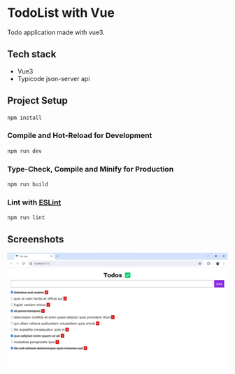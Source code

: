 # TodoList with Vue

Todo application made with vue3.

## Tech stack

- Vue3
- Typicode json-server api

## Project Setup

```sh
npm install
```

### Compile and Hot-Reload for Development

```sh
npm run dev
```

### Type-Check, Compile and Minify for Production

```sh
npm run build
```

### Lint with [ESLint](https://eslint.org/)

```sh
npm run lint
```

## Screenshots

![screenshot](./screenshot.jpg)
